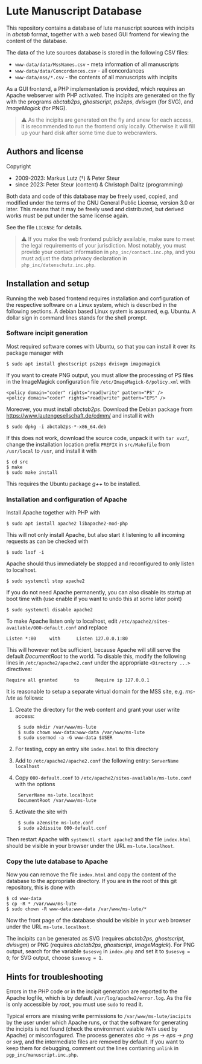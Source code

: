 # Lute Manuscript Database

This repository contains a database of lute manuscript sources with incipits
in *abctab* format, together with a web based GUI frontend for viewing the
content of the database.

The data of the lute sources database is stored in the following CSV files:
 - `www-data/data/MssNames.csv` - meta information of all manuscripts
 - `www-data/data/Concordances.csv` - all concordances
 - `www-data/mss/*.csv` - the contents of all manuscripts with incipits
 
As a GUI frontend, a PHP implementation is provided, which requires an Apache
webserver with PHP activated. The incipits are generated on the fly with the
programs *abctab2ps*, *ghostscript*, *ps2eps*, *dvisvgm* (for SVG), and
*ImageMagick* (for PNG).

> :warning: As the incipits are generated on the fly and anew for each access,
> it is recommended to run the frontend only locally. Otherwise it will fill
> up your hard disk after some time due to webcrawlers.

## Authors and license

Copyright
 - 2009-2023: Markus Lutz (&dagger;) & Peter Steur
 - since 2023: Peter Steur (content) & Christoph Dalitz (programming)

Both data and code of this database may be freely used, copied,
and modified under the terms of the GNU General Public License,
version 3.0 or later. This means that it may be freely used and
distributed, but derived works must be put under the same license
again.

See the file `LICENSE` for details.

> :warning: If you make the web frontend publicly available, make
> sure to meet the legal requirements of your jurisdiction. Most notably,
> you must provide your contact information in `php_inc/contact.inc.php`,
> and you must adjust the data privacy declaration in `php_inc/datenschutz.inc.php`.

## Installation and setup

Running the web based frontend requires installation and configuration of 
the respective software on a Linux system, which is described in the 
following sections. A debian based Linux system is assumed, e.g. Ubuntu.
A dollar sign in command lines stands for the shell prompt.

### Software incipit generation

Most required software comes with Ubuntu, so that you can install it
over its package manager with

    $ sudo apt install ghostscript ps2eps dvisvgm imagemagick

If you want to create PNG output, you must allow the processing of PS files in the ImageMagick configuration file `/etc/ImageMagick-6/policy.xml` with

    <policy domain="coder" rights="read|write" pattern="PS" />
    <policy domain="coder" rights="read|write" pattern="EPS" />

Moreover, you must install *abctab2ps*. Download the Debian package from
https://www.lautengesellschaft.de/cdmm/ and install it with

    $ sudo dpkg -i abctab2ps-*-x86_64.deb

If this does not work, download the source code, unpack it with `tar xvzf`,
change the installation location prefix `PREFIX` in `src/Makefile` from
`/usr/local` to `/usr`, and install it with

    $ cd src
    $ make
    $ sudo make install

This requires the Ubuntu package *g++* to be installed.

### Installation and configuration of Apache

Install Apache together with PHP with

    $ sudo apt install apache2 libapache2-mod-php

This will not only install Apache, but also start it listening to all
incoming requests as can be checked with

    $ sudo lsof -i

Apache should thus immediately be stopped and reconfigured to only listen
to localhost.

    $ sudo systemctl stop apache2

If you do not need Apache permanently, you can also disable its startup
at boot time with (use  enable  if you want to undo this at some later point)

    $ sudo systemctl disable apache2

To make Apache listen only to localhost, edit
`/etc/apache2/sites-available/000-default.conf` and replace

    Listen *:80     with      Listen 127.0.0.1:80

This will however not be sufficient, because Apache will still serve the 
default *DocumentRoot* to the world. To disable this, modify the following
lines in `/etc/apache2/apache2.conf` under the appropriate `<Directory ...>`
directives:

    Require all granted      to      Require ip 127.0.0.1

It is reasonable to setup a separate virtual domain for the MSS site, e.g.
*ms-lute* as follows:

1. Create the directory for the web content and grant your user write access:

        $ sudo mkdir /var/www/ms-lute
        $ sudo chown www-data:www-data /var/www/ms-lute
        $ sudo usermod -a -G www-data $USER

2. For testing, copy an entry site `index.html` to this directory

3. Add to `/etc/apache2/apache2.conf` the following entry:
   `ServerName localhost`

4. Copy `000-default.conf` to `/etc/apache2/sites-available/ms-lute.conf`
   with the options

        ServerName ms-lute.localhost
        DocumentRoot /var/www/ms-lute

5. Activate the site with

        $ sudo a2ensite ms-lute.conf
        $ sudo a2dissite 000-default.conf

Then restart Apache with `systemctl start apache2`  and the file `index.html`
should be visible in your browser under the URL `ms-lute.localhost`.

### Copy the lute database to Apache

Now you can remove the file `index.html` and copy the content of the database
to the appropriate directory. If you are in the root of this git repository,
this is done with

    $ cd www-data
	$ cp -R * /var/www/ms-lute
    $ sudo chown -R www-data:www-data /var/www/ms-lute/*

Now the front page of the database should be visible in your web browser
under the URL `ms-lute.localhost`.

The incipits can be generated as SVG (requires *abctab2ps*, *ghostscript*,
*dvisvgm*) or PNG (requires *abctab2ps*, *ghostscript*, *ImageMagick*).
For PNG output, search for the variable `$usesvg` in `index.php` and set
it to `$usesvg = 0`; for SVG output, choose `$usesvg = 1`.

## Hints for troubleshooting

Errors in the PHP code or in the incipit generation are reported to
the Apache logfile, which is by default `/var/log/apache2/error.log`.
As the file is only accessible by *root*, you must use `sudo` to read it.

Typical errors are missing write permissions to `/var/www/ms-lute/incipits`
by the user under which Apache runs, or that the software for generating
the incipits is not found (check the environment vaiable `PATH` used by Apache)
or misconfogured. The process generates *abc* &rarr; *ps* &rarr; *eps* 
&rarr; *png* or *svg*, and the intermediate files are removed by default.
If you want to keep them for debugging, comment out the lines contianing
`unlink` in `pgp_inc/manuscript.inc.php`.
